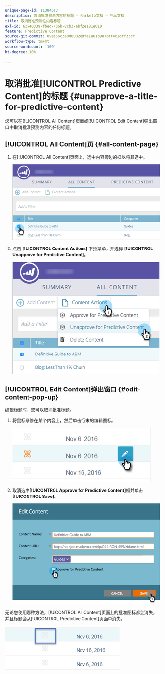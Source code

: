 ```yaml
---
unique-page-id: 11384663
description: 取消批准预测内容的标题 — Marketo文档 — 产品文档
title: 取消批准预测性内容标题
exl-id: 63540339-fbed-436b-8cb3-abf2e181e010
feature: Predictive Content
source-git-commit: 09a656c3a0d0002edfa1a61b987bff4c1dff33cf
workflow-type: tm+mt
source-wordcount: '109'
ht-degree: 10%

---
```


# 取消批准[!UICONTROL Predictive Content]的标题 {#unapprove-a-title-for-predictive-content}

您可以在[!UICONTROL All Content]页面或[!UICONTROL Edit Content]弹出窗口中取消批准预测内容的任何标题。

## [!UICONTROL All Content]页 {#all-content-page}

1. 在[!UICONTROL All Content]页面上，选中内容旁边的框以将其选中。

   ![](assets/image2017-10-3-9-3a18-3a38.png)

1. 点击 **[!UICONTROL Content Actions]** 下拉菜单，并选择 **[!UICONTROL Unapprove for Predictive Content]**。

   ![](assets/image2017-10-3-9-3a19-3a20.png)

## [!UICONTROL Edit Content]弹出窗口 {#edit-content-pop-up}

编辑标题时，您可以取消批准标题。

1. 将鼠标悬停在某个内容上，然后单击行末的编辑图标。

   ![](assets/click-icon-hand.png)

1. 取消选中&#x200B;**[!UICONTROL Approve for Predictive Content]**&#x200B;框并单击&#x200B;**[!UICONTROL Save]**。

   ![](assets/image2017-10-3-9-3a20-3a17.png)

无论您使用哪种方法，[!UICONTROL All Content]页面上的批准图标都会消失，并且标题会从[!UICONTROL Predictive Content]页面中消失。

![](assets/unapprove-content-no-icon.png)
